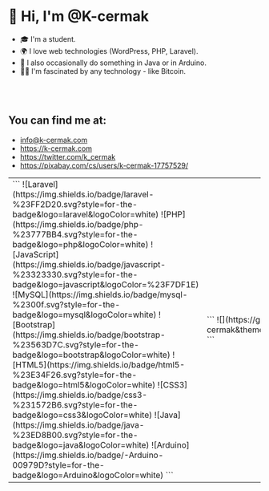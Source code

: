 # 👋 Hi, I'm @K-cermak

- 🎓 I'm a student.<br>
- 🌍 I love web technologies (WordPress, PHP, Laravel).
- 🐒 I also occasionally do something in Java or in Arduino.
- 👩‍💻 I'm fascinated by any technology - like Bitcoin.

<br>
<br>

##  You can find me at:
  - info@k-cermak.com
  - https://k-cermak.com
  - https://twitter.com/k_cermak
  - https://pixabay.com/cs/users/k-cermak-17757529/


<table border="0">
 <tr>
    <td>```
    ![Laravel](https://img.shields.io/badge/laravel-%23FF2D20.svg?style=for-the-badge&logo=laravel&logoColor=white) ![PHP](https://img.shields.io/badge/php-%23777BB4.svg?style=for-the-badge&logo=php&logoColor=white) ![JavaScript](https://img.shields.io/badge/javascript-%23323330.svg?style=for-the-badge&logo=javascript&logoColor=%23F7DF1E) ![MySQL](https://img.shields.io/badge/mysql-%2300f.svg?style=for-the-badge&logo=mysql&logoColor=white) ![Bootstrap](https://img.shields.io/badge/bootstrap-%23563D7C.svg?style=for-the-badge&logo=bootstrap&logoColor=white) ![HTML5](https://img.shields.io/badge/html5-%23E34F26.svg?style=for-the-badge&logo=html5&logoColor=white) ![CSS3](https://img.shields.io/badge/css3-%231572B6.svg?style=for-the-badge&logo=css3&logoColor=white) ![Java](https://img.shields.io/badge/java-%23ED8B00.svg?style=for-the-badge&logo=java&logoColor=white) ![Arduino](https://img.shields.io/badge/-Arduino-00979D?style=for-the-badge&logo=Arduino&logoColor=white)
   ```</td>
    <td>```
   ![](https://github-readme-stats.vercel.app/api/top-langs/?username=K-cermak&theme=dark&hide_border=true&include_all_commits=true&count_private=true&layout=compact)
   ```</td>
 </tr>
</table>
